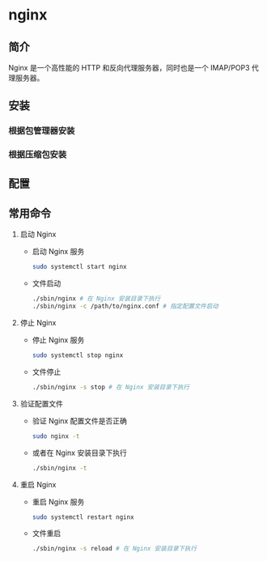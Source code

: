 # nginx

## 简介

Nginx 是一个高性能的 HTTP 和反向代理服务器，同时也是一个 IMAP/POP3 代理服务器。

## 安装

### 根据包管理器安装

### 根据压缩包安装

## 配置

## 常用命令

1. 启动 Nginx

    - 启动 Nginx 服务

        ```bash
        sudo systemctl start nginx
        ```
  
    - 文件启动

        ```bash
        ./sbin/nginx # 在 Nginx 安装目录下执行
        ./sbin/nginx -c /path/to/nginx.conf # 指定配置文件启动
        ```

2. 停止 Nginx

    - 停止 Nginx 服务

        ```bash
        sudo systemctl stop nginx
        ```

    - 文件停止

        ```bash
        ./sbin/nginx -s stop # 在 Nginx 安装目录下执行
        ```

3. 验证配置文件

    - 验证 Nginx 配置文件是否正确

        ```bash
        sudo nginx -t
        ```

    - 或者在 Nginx 安装目录下执行

        ```bash
        ./sbin/nginx -t
        ```

4. 重启 Nginx

    - 重启 Nginx 服务

        ```bash
        sudo systemctl restart nginx
        ```

    - 文件重启

        ```bash
        ./sbin/nginx -s reload # 在 Nginx 安装目录下执行
        ```

